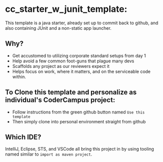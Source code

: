# cc_starter_w_junit_template:

This template is a java starter, already set up to commit back to github, and also containing JUnit and a non-static app launcher.

## Why?

- Get accustomed to utilizing corporate standard setups from day 1
- Help avoid a few common foot-guns that plague many devs
- Scaffolds any project as our reviewers expect it
- Helps focus on work, where it matters, and on the serviceable code within.

## To Clone this template and personalize as individual's CoderCampus project:

- Follow instructions from the green github button named `Use this template`
- Then simply clone into personal environment straight from github

## Which IDE?

IntelliJ, Eclipse, STS, and VSCode all bring this project in by using tooling named similar to `import as maven project`.

